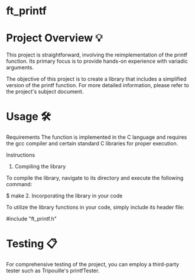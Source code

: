 # ft_printf
# Project Overview 💡
This project is straightforward, involving the reimplementation of the printf function. Its primary focus is to provide hands-on experience with variadic arguments.

The objective of this project is to create a library that includes a simplified version of the printf function. For more detailed information, please refer to the project's subject document.

# Usage 🛠️
Requirements
The function is implemented in the C language and requires the gcc compiler and certain standard C libraries for proper execution.

Instructions
1. Compiling the library

To compile the library, navigate to its directory and execute the following command:

$ make
2. Incorporating the library in your code

To utilize the library functions in your code, simply include its header file:

#include "ft_printf.h"

# Testing 📋
For comprehensive testing of the project, you can employ a third-party tester such as Tripouille's printfTester.
